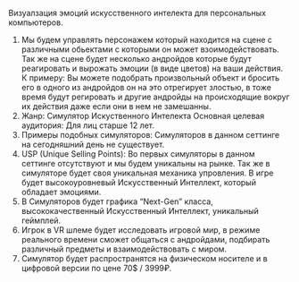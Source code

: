 Визуалзация эмоций искусственного интелекта для персональных компьютеров.
                        
1.	Мы будем управлять персонажем который находится на сцене с различными обьектами с которыми он может взоимодействовать. Так же на сцене будет несколько андройдов которые будут реагировать и вырожать эмоции (в виде цветов) на ваши действия. К примеру: Вы можете подобрать произвольный объект и бросить его в одного из андройдов он на это отрегирует злостью, в тоже время будут регировать и другие андройды на происходящие вокруг их действия даже если они в нем не замешанны.
2.	Жанр: Симулятор Искуственного Интелекта
Основная целевая аудитория: Для лиц старше 12 лет.
4.	Примеры подобных симуляторов: Симуляторов в данном сеттинге на сегодняшний день не существует.
5.	USP (Unique Selling Points): Во первых симуляторы в данном сеттинге отсутствуют и мы будем уникальны на рынке. Так же в симуляторе будет своя уникальная механика упровления. В игре будет высокоуровневый Искусственный Интеллект, который обладает эмоциями.
6.	В Симуляторов будет графика “Next-Gen” класса, высококачественный Искусственный Интеллект, уникальный геймплей.
7.	Игрок в VR шлеме будет исследовать игровой мир, в режиме реального времени сможет общаться с андройдами, подбирать различный предметы и взаимодействовать с миром.
9.	Симулятор будет распространятся на физическом носителе и в цифровой версии по цене 70$ / 3999₽.
